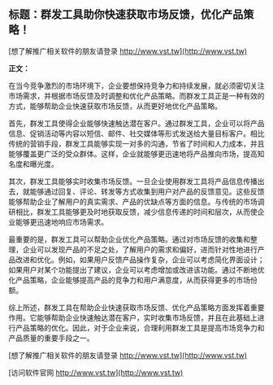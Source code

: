 ## **标题：群发工具助你快速获取市场反馈，优化产品策略！**

[想了解推广相关软件的朋友请登录 http://www.vst.tw](http://www.vst.tw)

**正文：**

在当今竞争激烈的市场环境下，企业要想保持竞争力和持续发展，就必须密切关注市场需求，并根据市场反馈及时调整和优化产品策略。而群发工具正是一种有效的方式，能够帮助企业快速获取市场反馈，从而更好地优化产品策略。

首先，群发工具使得企业能够快速触达潜在客户。通过群发工具，企业可以将产品信息、促销活动等内容以短信、邮件、社交媒体等形式发送给大量目标客户。相比传统的营销手段，群发工具能够实现一对多的沟通，节省了时间和人力成本，并且能够覆盖更广泛的受众群体。这样，企业就能够更迅速地将产品推向市场，提高知名度和曝光度。

其次，群发工具能够实时收集市场反馈。一旦企业使用群发工具将产品信息传播出去，就能够通过回复、评论、转发等方式收集到用户对产品的反馈意见。这些反馈能够帮助企业了解用户的真实需求、产品的优缺点等方面的信息。与传统的市场调研相比，群发工具能够更及时地获取反馈，减少信息传递的时间和层次，从而使企业能够更迅速地响应市场需求。

最重要的是，群发工具可以帮助企业优化产品策略。通过对市场反馈的收集和整理，企业可以发现产品的不足之处，了解用户的需求和偏好，进而针对性地进行产品改进和优化。例如，如果用户反馈产品操作复杂，企业可以考虑简化界面设计；如果用户对某个功能提出了建议，企业可以考虑增加或改进该功能。通过不断地优化产品策略，企业能够提高产品的竞争力和用户满意度，从而获得更多的市场份额。

综上所述，群发工具在帮助企业快速获取市场反馈、优化产品策略方面发挥着重要作用。它能够帮助企业快速触达潜在客户，实时收集市场反馈，并且在此基础上进行产品策略的优化。因此，对于企业来说，合理利用群发工具是提高市场竞争力和产品质量的重要手段之一。

[想了解推广相关软件的朋友请登录 http://www.vst.tw](http://www.vst.tw)


[访问软件官网 http://www.vst.tw](http://www.vst.tw)
